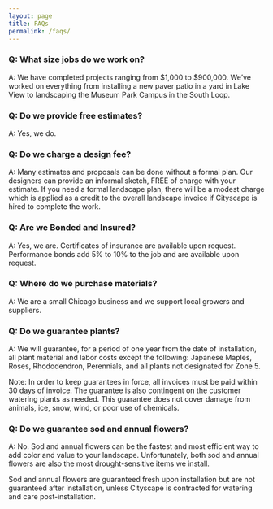 ```yaml
---
layout: page
title: FAQs
permalink: /faqs/
---
```


### Q: What size jobs do we work on?
A: We have completed projects ranging from $1,000 to $900,000. We’ve worked on everything from installing a new paver patio in a yard in Lake View to landscaping the Museum Park Campus in the South Loop.

### Q: Do we provide free estimates?
A: Yes, we do.

### Q: Do we charge a design fee?
A: Many estimates and proposals can be done without a formal plan. Our designers can provide an informal sketch, FREE of charge with your estimate. If you need a formal landscape plan, there will be a modest charge which is applied as a credit to the overall landscape invoice if Cityscape is hired to complete the work.

### Q: Are we Bonded and Insured?
A: Yes, we are. Certificates of insurance are available upon request. Performance bonds add 5% to 10% to the job and are available upon request.

### Q: Where do we purchase materials?
A: We are a small Chicago business and we support local growers and suppliers.

### Q: Do we guarantee plants?
A: We will guarantee, for a period of one year from the date of installation, all plant material and labor costs except the following: Japanese Maples, Roses, Rhododendron, Perennials, and all plants not designated for Zone 5.

Note: In order to keep guarantees in force, all invoices must be paid within 30 days of invoice. The guarantee is also contingent on the customer watering plants as needed. This guarantee does not cover damage from animals, ice, snow, wind, or poor use of chemicals.

### Q: Do we guarantee sod and annual flowers?
A: No. Sod and annual flowers can be the fastest and most efficient way to add color and value to your landscape. Unfortunately, both sod and annual flowers are also the most drought-sensitive items we install.

Sod and annual flowers are guaranteed fresh upon installation but are not guaranteed after installation, unless Cityscape is contracted for watering and care post-installation.
